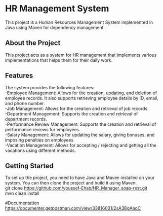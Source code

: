 # HR Management System

This project is a Human Resources Management System implemented in Java using Maven for dependency management. 

## About the Project
This project acts as a system for HR management that implements various implementations that helps them for their daily work.

## Features
The system provides the following features:<br>
-Employee Management: Allows for the creation, updating, and deletion of employee records. It also supports retrieving employee details by ID, email, and phone number.<br>
-Job Management: Allows for the creation and retrieval of job records.<br>
-Department Management: Supports the creation and retrieval of department records.<br>
-Performance Review Management: Supports the creation and retrieval of performance reviews for employees.<br>
-Salary Management: Allows for updating the salary, giving bonuses, and imposing penalties on employees.<br>
-Vacation Management: Allows for accepting / rejecting and getting all the vacations using different methods.<br>

## Getting Started

To set up the project, you need to have Java and Maven installed on your system. You can then clone the project and build it using Maven.<br>
git clone https://github.com/youssef-Ehab/HR_Manager_soap-rest.git<br>
mvn clean install<br>

#Documentation
https://documenter.getpostman.com/view/33816031/2sA3BgAaoC

